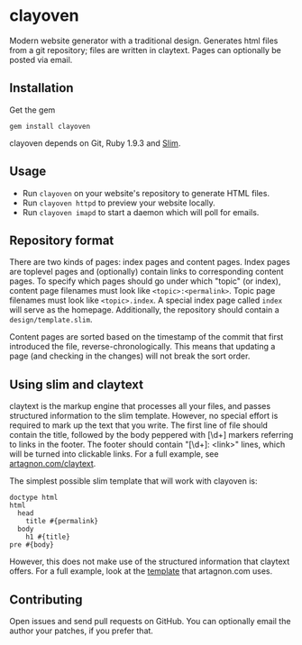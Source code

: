 # clayoven

Modern website generator with a traditional design. Generates html
files from a git repository; files are written in claytext.  Pages can
optionally be posted via email.

## Installation

Get the gem

    gem install clayoven

clayoven depends on Git, Ruby 1.9.3 and [Slim](http://slim-lang.com).

## Usage

* Run `clayoven` on your website's repository to generate HTML files.
* Run `clayoven httpd` to preview your website locally.
* Run `clayoven imapd` to start a daemon which will poll for emails.

## Repository format

There are two kinds of pages: index pages and content pages.  Index
pages are toplevel pages and (optionally) contain links to
corresponding content pages.  To specify which pages should go under
which "topic" (or index), content page filenames must look like
`<topic>:<permalink>`.  Topic page filenames must look like
`<topic>.index`.  A special index page called `index` will serve as
the homepage.  Additionally, the repository should contain a
`design/template.slim`.

Content pages are sorted based on the timestamp of the commit that
first introduced the file, reverse-chronologically.  This means that
updating a page (and checking in the changes) will not break the sort
order.

## Using slim and claytext

claytext is the markup engine that processes all your files, and
passes structured information to the slim template.  However, no
special effort is required to mark up the text that you write.  The
first line of file should contain the title, followed by the body
peppered with [\d+] markers referring to links in the footer.  The
footer should contain "[\d+]: \<link\>" lines, which will be turned
into clickable links.  For a full example, see
[artagnon.com/claytext](http://artagnon.com/claytext).


The simplest possible slim template that will work with clayoven is:

    doctype html
    html
      head
        title #{permalink}
      body
        h1 #{title}
	pre #{body}

However, this does not make use of the structured information that
claytext offers.  For a full example, look at the
[template](https://github.com/artagnon/artagnon.com/blob/master/design/template.slim)
that artagnon.com uses.

## Contributing

Open issues and send pull requests on GitHub.  You can optionally
email the author your patches, if you prefer that.
